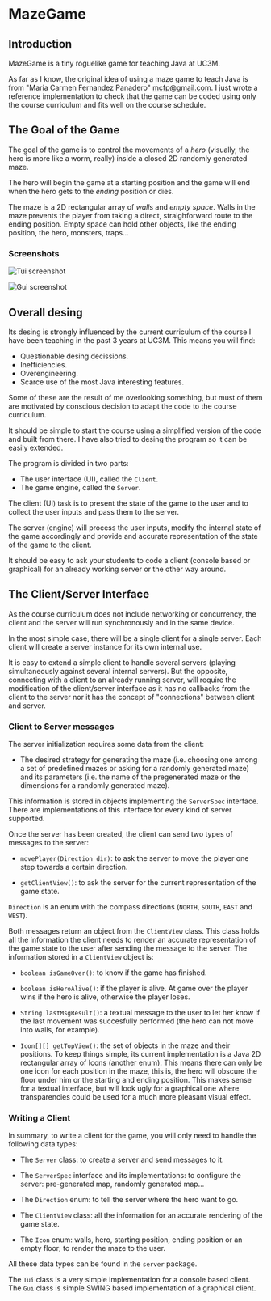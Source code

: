 # MazeGame

## Introduction

MazeGame is a tiny roguelike game for teaching Java at UC3M.

As far as I know, the original idea of using a maze game to teach Java is from
"Maria Carmen Fernandez Panadero" <mcfp@gmail.com>. I just wrote a reference
implementation to check that the game can be coded using only the course
curriculum and fits well on the course schedule.

## The Goal of the Game

The goal of the game is to control the movements of a *hero* (visually, the
hero is more like a worm, really) inside a closed 2D randomly generated maze.

The hero will begin the game at a starting position and the game will end
when the hero gets to the *ending* position or dies.

The maze is a 2D rectangular array of *wall*s and *empty space*. Walls in the
maze prevents the player from taking a direct, straighforward route to the
ending position. Empty space can hold other objects, like the ending position,
the hero, monsters, traps...

### Screenshots

![Tui screenshot](https://cloud.githubusercontent.com/assets/9169414/10363281/f415d84c-6db3-11e5-8c0a-174439c9840d.PNG)

![Gui screenshot](https://cloud.githubusercontent.com/assets/9169414/10363390/97d37124-6db4-11e5-8c42-9a0f68d3ff02.PNG)

## Overall desing

Its desing is strongly influenced by the current curriculum of the course I
have been teaching in the past 3 years at UC3M. This means you will find:

- Questionable desing decissions.
- Inefficiencies.
- Overengineering.
- Scarce use of the most Java interesting features.

Some of these are the result of me overlooking something, but must of them are
motivated by conscious decision to adapt the code to the course curriculum.

It should be simple to start the course using a simplified version of the code
and built from there. I have also tried to desing the program so it can be easily
extended.

The program is divided in two parts:

- The user interface (UI), called the `Client`.
- The game engine, called the `Server`.

The client (UI) task is to present the state of the game to the user and to
collect the user inputs and pass them to the server.

The server (engine) will process the user inputs, modify the internal state of
the game accordingly and provide and accurate representation of the state of
the game to the client. 

It should be easy to ask your students to code a client (console based or
graphical) for an already working server or the other way around.

## The Client/Server Interface

As the course curriculum does not include networking or concurrency, the
client and the server will run synchronously and in the same device.

In the most simple case, there will be a single client for a single server.
Each client will create a server instance for its own internal use.

It is easy to extend a simple client to handle several servers (playing
simultaneously against several internal servers). But the opposite, connecting
with a client to an already running server, will require the modification of
the client/server interface as it has no callbacks from the client to the
server nor it has the concept of "connections" between client and server.

### Client to Server messages

The server initialization requires some data from the client:

- The desired strategy for generating the maze (i.e. choosing one among a set
  of predefined mazes or asking for a randomly generated maze) and its
  parameters (i.e.  the name of the pregenerated maze or the dimensions for a
  randomly generated maze).

This information is stored in objects implementing the `ServerSpec` interface.
There are implementations of this interface for every kind of server supported.

Once the server has been created, the client can send two types of messages to
the server:

- `movePlayer(Direction dir)`: to ask the server to move the player one step
  towards a certain direction.

- `getClientView()`: to ask the server for the current representation of the
  game state.

`Direction` is an enum with the compass directions (`NORTH`, `SOUTH`, `EAST` and
`WEST`).

Both messages return an object from the `ClientView` class. This class holds
all the information the client needs to render an accurate representation of
the game state to the user after sending the message to the server. The
information stored in a `ClientView` object is:

- `boolean isGameOver()`: to know if the game has finished.

- `boolean isHeroAlive()`: if the player is alive. At game over the
  player wins if the hero is alive, otherwise the player loses.

- `String lastMsgResult()`: a textual message to the user to let her know
  if the last movement was succesfully performed (the hero can not move into
  walls, for example).

- `Icon[][] getTopView()`: the set of objects in the maze and their
  positions. To keep things simple, its current implementation is a Java 2D
  rectangular array of Icons (another enum). This means there can only be one icon
  for each position in the maze, this is, the hero will obscure the floor under
  him or the starting and ending position. This makes sense for a textual
  interface, but will look ugly for a graphical one where transparencies could
  be used for a much more pleasant visual effect.

### Writing a Client

In summary, to write a client for the game, you will only need to handle the
following data types:

- The `Server` class: to create a server and send messages to it.

- The `ServerSpec` interface and its implementations: to configure the server:
  pre-generated map, randomly generated map...

- The `Direction` enum: to tell the server where the hero want to go.

- The `ClientView` class: all the information for an accurate rendering of the
  game state.

- The `Icon` enum: walls, hero, starting position, ending position or an empty
  floor; to render the maze to the user.

All these data types can be found in the `server` package.

The `Tui` class is a very simple implementation for a console based client. The
`Gui` class is simple SWING based implementation of a graphical client.


